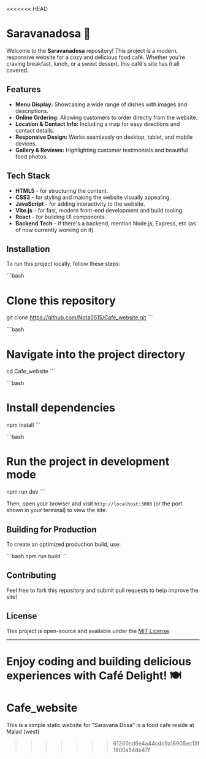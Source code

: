<<<<<<< HEAD
# Saravanadosa 🍲

Welcome to the **Saravanadosa** repository! This project is a modern, responsive website for a cozy and delicious food café. Whether you're craving breakfast, lunch, or a sweet dessert, this café's site has it all covered.

## Features

- **Menu Display:** Showcasing a wide range of dishes with images and descriptions.
- **Online Ordering:** Allowing customers to order directly from the website.
- **Location & Contact Info:** Including a map for easy directions and contact details.
- **Responsive Design:** Works seamlessly on desktop, tablet, and mobile devices.
- **Gallery & Reviews:** Highlighting customer testimonials and beautiful food photos.

## Tech Stack

- **HTML5** - for structuring the content.
- **CSS3** - for styling and making the website visually appealing.
- **JavaScript** - for adding interactivity to the website.
- **Vite.js** - for fast, modern front-end development and build tooling.
- **React** - for building UI components.
- **Backend Tech** - if there's a backend, mention Node.js, Express, etc (as of now currently working on it).

## Installation

To run this project locally, follow these steps:

\```bash
# Clone this repository
git clone https://github.com/Nota0515/Cafe_website.git
\```

\```bash
# Navigate into the project directory
cd Cafe_website
\```

\```bash
# Install dependencies
npm install
\```

\```bash
# Run the project in development mode
npm run dev
\```

Then, open your browser and visit `http://localhost:3000` (or the port shown in your terminal) to view the site.

## Building for Production

To create an optimized production build, use:

\```bash
npm run build
\```

## Contributing

Feel free to fork this repository and submit pull requests to help improve the site!

## License

This project is open-source and available under the [MIT License](LICENSE).

---

Enjoy coding and building delicious experiences with **Café Delight**! 🍽️
=======
# Cafe_website
This is a simple static website for "Saravana Dosa" is a food cafe reside at Malad (west)
>>>>>>> 61200cd6e4a44cdc9a16905ec13f1800a54de47f

